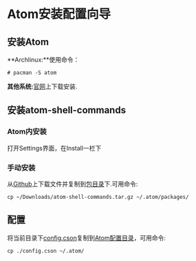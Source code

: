 # Atom安装配置向导

## 安装Atom
**Archlinux:**使用命令：

    # pacman -S atom
**其他系统:**[官网](https://atom.io/)上下载安装.

## 安装atom-shell-commands

### Atom内安装
打开Settings界面，在Install一栏下

### 手动安装
从[Github](https://github.com/skywind3000/atom-shell-commands/releases)上下载文件并复制到[包目录](~/.atom/packages)下.可用命令:

    cp ~/Downloads/atom-shell-commands.tar.gz ~/.atom/packages/

## 配置
将当前目录下[config.cson](./config.cson)复制到[Atom配置目录](~/.atom)，可用命令:

    cp ./config.cson ~/.atom/
